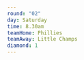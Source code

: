 ```yaml
---
round: "02"
day: Saturday
time: 8.30am
teamHome: Phillies
teamAway: Little Champs
diamond: 1
---
```

